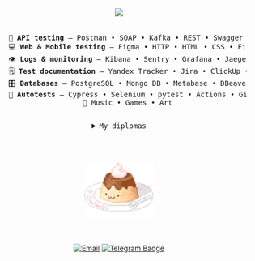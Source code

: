 
<div align="center">
<img src="https://readme-typing-svg.demolab.com?font=Inconsolata&weight=500&size=50&duration=3500&pause=100&color=C20035&center=true&vCenter=true&multiline=true&repeat=false&random=false&width=1300&height=140&lines=%E2%9C%B2+hi!;i`m+Leo%2C+a+QA+engineer+%E2%9C%B2" width="70%" />
<br><br>
<pre>
    💼 <b>API testing</b> — Postman • SOAP • Kafka • REST • Swagger • Docker
    💻 <b>Web & Mobile testing</b> — Figma • HTTP • HTML • CSS • Firebase • Android Studio • Charles-proxy
    👁️ <b>Logs & monitoring</b> — Kibana • Sentry • Grafana • Jaeger • Bash 
    🗒️ <b>Test documentation</b> — Yandex Tracker • Jira • ClickUp • Test It • Notion
    🎛️ <b>Databases</b> — PostgreSQL • Mongo DB • Metabase • DBeaver
    👾 <b>Autotests</b> — Cypress • Selenium • pytest • Actions • GitLab • Visual Studio Code
    🤍 Music • Games • Art
</pre>
    <pre>
    <details>
<summary>My diplomas</summary>
there`s nothing here yet bc i`m still learning. look at this dog instead
        <img src="https://raw.githubusercontent.com/leomilkh/leomilkh/refs/heads/main/%D0%91%D0%B5%D0%B7%20%D0%BD%D0%B0%D0%B7%D0%B2%D0%B0%D0%BD%D0%B8%D1%8F%20(2).jpg" height="250" />
</details>
</pre>
<br><br>
<img src="https://github.com/leomilkh/leomilkh/blob/main/happy%20pixel%20STICKER.gif" height="110" />
<br><br><br>

[![Email](https://img.shields.io/badge/gmail-3b5998?style=flat-square&logo=Gmail&logoColor=white&labelColor=C20035&color=C20035)](mailto:vorontsovaiva@gmail.com)
[![Telegram Badge](https://img.shields.io/badge/-telegram-0088cc?style=flat-square&logo=Telegram&logoColor=white&labelColor=666666&color=666666)](https://t.me/leomilh)
